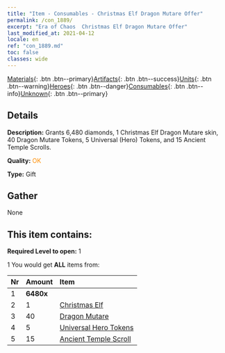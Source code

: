 ```yaml
---
title: "Item - Consumables - Christmas Elf Dragon Mutare Offer"
permalink: /con_1889/
excerpt: "Era of Chaos  Christmas Elf Dragon Mutare Offer"
last_modified_at: 2021-04-12
locale: en
ref: "con_1889.md"
toc: false
classes: wide
---
```

 [Materials](/Items/){: .btn .btn--primary}[Artifacts](/Items/Artifacts/){: .btn .btn--success}[Units](/Items/Units/){: .btn .btn--warning}[Heroes](/Items/Heroes/){: .btn .btn--danger}[Consumables](/Items/Consumables/){: .btn .btn--info}[Unknown](/Items/Unknown/){: .btn .btn--primary}

## Details
 **Description:** Grants 6,480 diamonds, 1 Christmas Elf Dragon Mutare skin, 40 Dragon Mutare Tokens, 5 Universal (Hero) Tokens, and 15 Ancient Temple Scrolls.

 **Quality:** <span style="color: #FF8C00">OK</span>

 **Type:** Gift

## Gather

  None

## This item contains:

 **Required Level to open:** 1

 1 You would get **ALL** items  from:

  | Nr | Amount |     Item    |
  |:---|:-------|:------------|
  | 1 |  **6480x** | <i class="fas fa-gem"/> |  | 
  | 2 | 1 | [Christmas Elf](/Items/con_1074/) | 
  | 3 | 40 | [Dragon Mutare](/Items/her_390/) | 
  | 4 | 5 | [Universal Hero Tokens](/Items/her_358/) | 
  | 5 | 15 | [Ancient Temple Scroll](/Items/con_697/) | 
